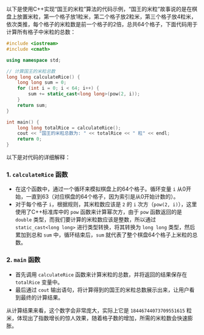 以下是使用C++实现“国王的米粒”算法的代码示例，“国王的米粒”故事说的是在棋盘上放置米粒，第一个格子放1粒米，第二个格子放2粒米，第三个格子放4粒米，依次类推，每个格子的米粒数是前一个格子的2倍，总共64个格子，下面代码用于计算所有格子中米粒的总数：

```cpp
#include <iostream>
#include <cmath>

using namespace std;

// 计算国王的米粒总数
long long calculateRice() {
    long long sum = 0;
    for (int i = 0; i < 64; i++) {
        sum += static_cast<long long>(pow(2, i));
    }
    return sum;
}

int main() {
    long long totalRice = calculateRice();
    cout << "国王的米粒总数为: " << totalRice << " 粒" << endl;
    return 0;
}
```

以下是对代码的详细解释：

### 1. `calculateRice` 函数
- 在这个函数中，通过一个循环来模拟棋盘上的64个格子。循环变量 `i` 从0开始，一直到63（对应棋盘的64个格子，因为索引是从0开始计数的）。
- 对于每个格子 `i`，根据规则，其米粒数应该是 `2` 的 `i` 次方（`pow(2, i)`），这里使用了C++标准库中的 `pow` 函数来计算幂次方，由于 `pow` 函数返回的是 `double` 类型，而我们要计算的米粒数应该是整数，所以通过 `static_cast<long long>` 进行类型转换，将其转换为 `long long` 类型，然后累加到总和 `sum` 中，循环结束后，`sum` 就代表了整个棋盘64个格子上米粒的总数。

### 2. `main` 函数
- 首先调用 `calculateRice` 函数来计算米粒的总数，并将返回的结果保存在 `totalRice` 变量中。
- 最后通过 `cout` 输出语句，将计算得到的国王的米粒总数展示出来，让用户看到最终的计算结果。

从计算结果来看，这个数字会非常庞大，实际上它是 `18446744073709551615` 粒米，体现出了指数增长的惊人效果，随着格子数的增加，所需的米粒数会快速膨胀。 